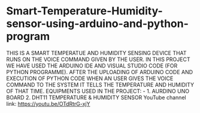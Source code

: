 # Smart-Temperature-Humidity-sensor-using-arduino-and-python-program
THIS IS A SMART TEMPERATUE AND HUMIDITY SENSING DEVICE THAT RUNS ON THE VOICE COMMAND GIVEN BY THE USER.   IN THIS PROJECT WE HAVE USED THE ARDUINO IDE AND VISUAL STUDIO CODE (FOR  PYTHON PROGRAMME). AFTER THE UPLOADING OF ARDUINO CODE AND EXECUTION OF PYTHON CODE WHEN AN USER GIVES THE VOICE COMMAND TO THE SYSTEM IT TELLS THE TEMPERATURE AND HUMIDITY OF THAT TIME.  EQUIPMENTS USED IN THE PROJECT: - 1. AURDINO UNO BOARD  2. DHT11 TEMPERATURE &amp; HUMIDITY SENSOR
YouTube channel link:
https://youtu.be/OTdRtrG-xjY
